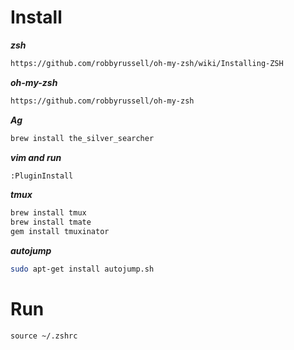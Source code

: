 # Install

***zsh***
```sh
https://github.com/robbyrussell/oh-my-zsh/wiki/Installing-ZSH
```

***oh-my-zsh***
```sh
https://github.com/robbyrussell/oh-my-zsh
```

***Ag***
```sh
brew install the_silver_searcher
```

***vim and run***
```sh
:PluginInstall
```

***tmux***
```sh
brew install tmux
brew install tmate
gem install tmuxinator
```

***autojump***
```sh
sudo apt-get install autojump.sh
```

# Run

`source ~/.zshrc`

